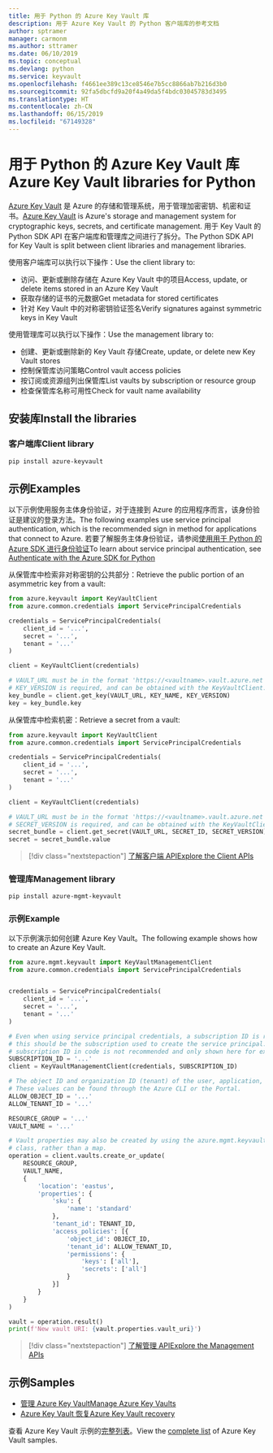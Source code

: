 ```yaml
---
title: 用于 Python 的 Azure Key Vault 库
description: 用于 Azure Key Vault 的 Python 客户端库的参考文档
author: sptramer
manager: carmonm
ms.author: sttramer
ms.date: 06/10/2019
ms.topic: conceptual
ms.devlang: python
ms.service: keyvault
ms.openlocfilehash: f4661ee389c13ce8546e7b5cc8866ab7b216d3b0
ms.sourcegitcommit: 92fa5dbcfd9a20f4a49da5f4bdc03045783d3495
ms.translationtype: HT
ms.contentlocale: zh-CN
ms.lasthandoff: 06/15/2019
ms.locfileid: "67149328"
---
```

# <a name="azure-key-vault-libraries-for-python"></a><span data-ttu-id="06dc6-103">用于 Python 的 Azure Key Vault 库</span><span class="sxs-lookup"><span data-stu-id="06dc6-103">Azure Key Vault libraries for Python</span></span>

<span data-ttu-id="06dc6-104">[Azure Key Vault](/azure/key-vault/) 是 Azure 的存储和管理系统，用于管理加密密钥、机密和证书。</span><span class="sxs-lookup"><span data-stu-id="06dc6-104">[Azure Key Vault](/azure/key-vault/) is Azure's storage and management system for cryptographic keys, secrets, and certificate management.</span></span> <span data-ttu-id="06dc6-105">用于 Key Vault 的 Python SDK API 在客户端库和管理库之间进行了拆分。</span><span class="sxs-lookup"><span data-stu-id="06dc6-105">The Python SDK API for Key Vault is split between client libraries and management libraries.</span></span>

<span data-ttu-id="06dc6-106">使用客户端库可以执行以下操作：</span><span class="sxs-lookup"><span data-stu-id="06dc6-106">Use the client library to:</span></span>
- <span data-ttu-id="06dc6-107">访问、更新或删除存储在 Azure Key Vault 中的项目</span><span class="sxs-lookup"><span data-stu-id="06dc6-107">Access, update, or delete items stored in an Azure Key Vault</span></span>
- <span data-ttu-id="06dc6-108">获取存储的证书的元数据</span><span class="sxs-lookup"><span data-stu-id="06dc6-108">Get metadata for stored certificates</span></span>
- <span data-ttu-id="06dc6-109">针对 Key Vault 中的对称密钥验证签名</span><span class="sxs-lookup"><span data-stu-id="06dc6-109">Verify signatures against symmetric keys in Key Vault</span></span>

<span data-ttu-id="06dc6-110">使用管理库可以执行以下操作：</span><span class="sxs-lookup"><span data-stu-id="06dc6-110">Use the management library to:</span></span>
- <span data-ttu-id="06dc6-111">创建、更新或删除新的 Key Vault 存储</span><span class="sxs-lookup"><span data-stu-id="06dc6-111">Create, update, or delete new Key Vault stores</span></span>
- <span data-ttu-id="06dc6-112">控制保管库访问策略</span><span class="sxs-lookup"><span data-stu-id="06dc6-112">Control vault access policies</span></span>
- <span data-ttu-id="06dc6-113">按订阅或资源组列出保管库</span><span class="sxs-lookup"><span data-stu-id="06dc6-113">List vaults by subscription or resource group</span></span>
- <span data-ttu-id="06dc6-114">检查保管库名称可用性</span><span class="sxs-lookup"><span data-stu-id="06dc6-114">Check for vault name availability</span></span>

## <a name="install-the-libraries"></a><span data-ttu-id="06dc6-115">安装库</span><span class="sxs-lookup"><span data-stu-id="06dc6-115">Install the libraries</span></span>

### <a name="client-library"></a><span data-ttu-id="06dc6-116">客户端库</span><span class="sxs-lookup"><span data-stu-id="06dc6-116">Client library</span></span>

```bash
pip install azure-keyvault
```

## <a name="examples"></a><span data-ttu-id="06dc6-117">示例</span><span class="sxs-lookup"><span data-stu-id="06dc6-117">Examples</span></span>

<span data-ttu-id="06dc6-118">以下示例使用服务主体身份验证，对于连接到 Azure 的应用程序而言，该身份验证是建议的登录方法。</span><span class="sxs-lookup"><span data-stu-id="06dc6-118">The following examples use service principal authentication, which is the recommended sign in method for applications that connect to Azure.</span></span> <span data-ttu-id="06dc6-119">若要了解服务主体身份验证，请参阅[使用用于 Python 的 Azure SDK 进行身份验证](https://docs.microsoft.com/en-us/python/azure/python-sdk-azure-authenticate)</span><span class="sxs-lookup"><span data-stu-id="06dc6-119">To learn about service principal authentication, see [Authenticate with the Azure SDK for Python](https://docs.microsoft.com/en-us/python/azure/python-sdk-azure-authenticate)</span></span>

<span data-ttu-id="06dc6-120">从保管库中检索非对称密钥的公共部分：</span><span class="sxs-lookup"><span data-stu-id="06dc6-120">Retrieve the public portion of an asymmetric key from a vault:</span></span>

```python
from azure.keyvault import KeyVaultClient
from azure.common.credentials import ServicePrincipalCredentials

credentials = ServicePrincipalCredentials(
    client_id = '...',
    secret = '...',
    tenant = '...'
)

client = KeyVaultClient(credentials)

# VAULT_URL must be in the format 'https://<vaultname>.vault.azure.net'
# KEY_VERSION is required, and can be obtained with the KeyVaultClient.get_key_versions(self, vault_url, key_name) API
key_bundle = client.get_key(VAULT_URL, KEY_NAME, KEY_VERSION)
key = key_bundle.key
```

<span data-ttu-id="06dc6-121">从保管库中检索机密：</span><span class="sxs-lookup"><span data-stu-id="06dc6-121">Retrieve a secret from a vault:</span></span>

```python
from azure.keyvault import KeyVaultClient
from azure.common.credentials import ServicePrincipalCredentials

credentials = ServicePrincipalCredentials(
    client_id = '...',
    secret = '...',
    tenant = '...'
)

client = KeyVaultClient(credentials)

# VAULT_URL must be in the format 'https://<vaultname>.vault.azure.net'
# SECRET_VERSION is required, and can be obtained with the KeyVaultClient.get_secret_versions(self, vault_url, secret_id) API
secret_bundle = client.get_secret(VAULT_URL, SECRET_ID, SECRET_VERSION)
secret = secret_bundle.value
```

> [!div class="nextstepaction"]
> [<span data-ttu-id="06dc6-122">了解客户端 API</span><span class="sxs-lookup"><span data-stu-id="06dc6-122">Explore the Client APIs</span></span>](/python/api/overview/azure/keyvault/client)

### <a name="management-library"></a><span data-ttu-id="06dc6-123">管理库</span><span class="sxs-lookup"><span data-stu-id="06dc6-123">Management library</span></span>

```bash
pip install azure-mgmt-keyvault
```

### <a name="example"></a><span data-ttu-id="06dc6-124">示例</span><span class="sxs-lookup"><span data-stu-id="06dc6-124">Example</span></span>

<span data-ttu-id="06dc6-125">以下示例演示如何创建 Azure Key Vault。</span><span class="sxs-lookup"><span data-stu-id="06dc6-125">The following example shows how to create an Azure Key Vault.</span></span> 

```python
from azure.mgmt.keyvault import KeyVaultManagementClient
from azure.common.credentials import ServicePrincipalCredentials


credentials = ServicePrincipalCredentials(
    client_id = '...',
    secret = '...',
    tenant = '...'
)

# Even when using service principal credentials, a subscription ID is required. For service principals,
# this should be the subscription used to create the service principal. Storing a token like a valid
# subscription ID in code is not recommended and only shown here for example purposes.
SUBSCRIPTION_ID = '...'
client = KeyVaultManagementClient(credentials, SUBSCRIPTION_ID)

# The object ID and organization ID (tenant) of the user, application, or service principal for access policies.
# These values can be found through the Azure CLI or the Portal.
ALLOW_OBJECT_ID = '...'
ALLOW_TENANT_ID = '...'

RESOURCE_GROUP = '...'
VAULT_NAME = '...'

# Vault properties may also be created by using the azure.mgmt.keyvault.models.VaultCreateOrUpdateParameters
# class, rather than a map. 
operation = client.vaults.create_or_update(
    RESOURCE_GROUP,
    VAULT_NAME,
    {
        'location': 'eastus',
        'properties': {
            'sku': {
                'name': 'standard'
            },
            'tenant_id': TENANT_ID,
            'access_policies': [{
                'object_id': OBJECT_ID,
                'tenant_id': ALLOW_TENANT_ID,
                'permissions': {
                    'keys': ['all'],
                    'secrets': ['all']
                }
            }]
        }
    }
)

vault = operation.result()
print(f'New vault URI: {vault.properties.vault_uri}')
```

> [!div class="nextstepaction"]
> [<span data-ttu-id="06dc6-126">了解管理 API</span><span class="sxs-lookup"><span data-stu-id="06dc6-126">Explore the Management APIs</span></span>](/python/api/overview/azure/keyvault/management)

## <a name="samples"></a><span data-ttu-id="06dc6-127">示例</span><span class="sxs-lookup"><span data-stu-id="06dc6-127">Samples</span></span>
* <span data-ttu-id="06dc6-128">[管理 Azure Key Vault][1]</span><span class="sxs-lookup"><span data-stu-id="06dc6-128">[Manage Azure Key Vaults][1]</span></span> 
* <span data-ttu-id="06dc6-129">[Azure Key Vault 恢复][2]</span><span class="sxs-lookup"><span data-stu-id="06dc6-129">[Azure Key Vault recovery][2]</span></span>

[1]: https://azure.microsoft.com/resources/samples/key-vault-python-manage/
[2]: https://azure.microsoft.com/resources/samples/key-vault-recovery-python/

<span data-ttu-id="06dc6-130">查看 Azure Key Vault 示例的[完整列表](https://azure.microsoft.com/resources/samples/?platform=python&term=key+vault)。</span><span class="sxs-lookup"><span data-stu-id="06dc6-130">View the [complete list](https://azure.microsoft.com/resources/samples/?platform=python&term=key+vault) of Azure Key Vault samples.</span></span> 
